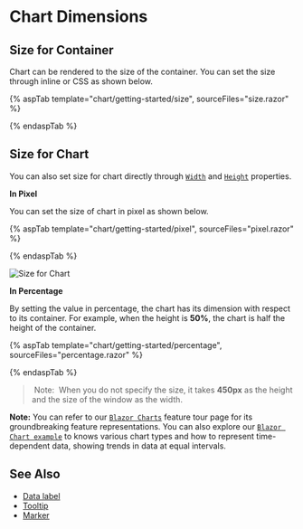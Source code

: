 # Chart Dimensions

## Size for Container

Chart can be rendered to the size of the container. You can set the size through inline or CSS as shown below.

{% aspTab template="chart/getting-started/size", sourceFiles="size.razor" %}

{% endaspTab %}

## Size for Chart

You can also set size for chart directly through [`Width`](https://help.syncfusion.com/cr/blazor/Syncfusion.Blazor.Charts.SfChart.html#Syncfusion_Blazor_Charts_SfChart_Width) and
[`Height`](https://help.syncfusion.com/cr/blazor/Syncfusion.Blazor.Charts.SfChart.html#Syncfusion_Blazor_Charts_SfChart_Height) properties.

<!-- markdownlint-disable MD036 -->
**In Pixel**
<!-- markdownlint-disable MD036 -->

You can set the size of chart in pixel as shown below.

{% aspTab template="chart/getting-started/pixel", sourceFiles="pixel.razor" %}

{% endaspTab %}

![Size for Chart](images/chart-dimensions/pixel.png)

**In Percentage**

By setting the value in percentage, the chart has its dimension with respect to its container. For example, when the height is **50%**, the chart is half the height of the container.

{% aspTab template="chart/getting-started/percentage", sourceFiles="percentage.razor" %}

{% endaspTab %}

> Note:  When you do not specify the size, it takes **450px** as the height and the size of the window as the width.

**Note:** You can refer to our [`Blazor Charts`](https://www.syncfusion.com/blazor-components/blazor-charts) feature tour page for its groundbreaking feature representations. You can also explore our [`Blazor Chart example`](https://blazor.syncfusion.com/demos/chart/line?theme=bootstrap4) to knows various chart types and how to represent time-dependent data, showing trends in data at equal intervals.

## See Also

* [Data label](./data-labels)
* [Tooltip](./tool-tip)
* [Marker](./data-markers)
